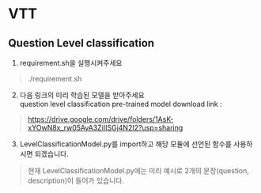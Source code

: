  VTT
=====
Question Level classification
-----------------------------
1. requirement.sh을 실행시켜주세요
> ./requirement.sh

2. 다음 링크의 미리 학습된 모델을 받아주세요<br>
question level classification pre-trained model download link : <br>
> https://drive.google.com/drive/folders/1AsK-xYOwN8x_rw05AyA3ZiIISGj4N2I2?usp=sharing

3. LevelClassificationModel.py를 import하고 해당 모듈에 선언된 함수를 사용하시면 되겠습니다.
> 현재 LevelClassificationModel.py에는 미리 예시로 2개의 문장(question, description)이 들어가 있습니다. 
